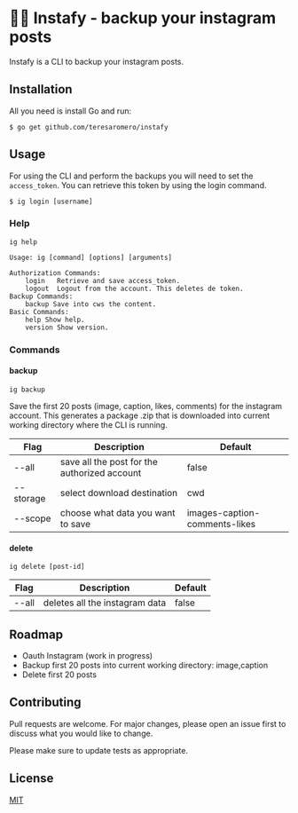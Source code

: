 # 🤳🏻 Instafy - backup your instagram posts

Instafy is a CLI to backup your instagram posts.

## Installation

All you need is install Go and run:

```
$ go get github.com/teresaromero/instafy
```

## Usage

For using the CLI and perform the backups you will need to set the `access_token`. You can retrieve this token by using the login command.

```
$ ig login [username]
```

### Help

```
ig help

Usage: ig [command] [options] [arguments]

Authorization Commands:
    login   Retrieve and save access_token.
    logout  Logout from the account. This deletes de token.
Backup Commands:
    backup Save into cws the content.
Basic Commands:
    help Show help.
    version Show version.
```

### Commands

#### backup

```
ig backup
```

Save the first 20 posts (image, caption, likes, comments) for the instagram account. This generates a package .zip that is downloaded into current working directory where the CLI is running.

| Flag      | Description | Default |
| ----------- | ----------- | ----------- |
| --all   | save all the post for the authorized account | false |
| --storage | select download destination | cwd |
| --scope | choose what data you want to save | images-caption-comments-likes |

#### delete

```
ig delete [post-id]
```

| Flag      | Description | Default |
| ----------- | ----------- | ----------- |
| --all   | deletes all the instagram data | false |

## Roadmap

- Oauth Instagram (work in progress)
- Backup first 20 posts into current working directory: image,caption
- Delete first 20 posts

## Contributing
Pull requests are welcome. For major changes, please open an issue first to discuss what you would like to change.

Please make sure to update tests as appropriate.

## License
[MIT](/LICENSE)